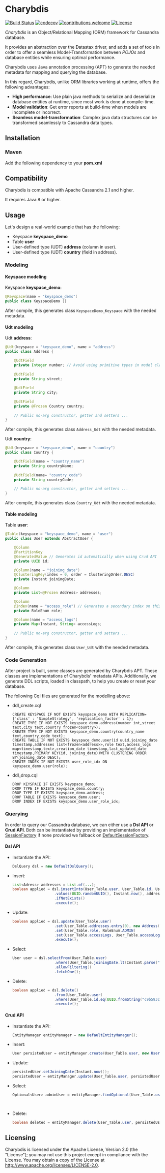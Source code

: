 # Charybdis

[![Build Status](https://travis-ci.org/omarkad2/charybdis.svg?branch=master)](https://travis-ci.org/omarkad2/charybdis)
[![codecov](https://codecov.io/gh/omarkad2/charybdis/branch/master/graph/badge.svg)](https://codecov.io/gh/omarkad2/charybdis)
[![contributions welcome](https://img.shields.io/badge/contributions-welcome-brightgreen.svg?style=flat)](https://github.com/omarkad2/charybdis/issues)
[![License](https://img.shields.io/github/license/fridujo/spring-automocker.svg)](https://opensource.org/licenses/Apache-2.0)

*Charybdis* is an Object/Relational Mapping (ORM) framework for Cassandra database.
 
It provides an abstraction over the Datastax driver, and adds a set of tools in order 
to offer a seamless Model-Transformation between *POJOs* and database entities 
while ensuring optimal performance.

Charybdis uses Java annotation processing (APT) to generate the needed metadata for mapping and querying 
the database.

In this regard, Charybdis, unlike ORM libraries working at runtime, offers the following advantages:
- **High performance**: Use plain java methods to serialize and deserialize database entities at 
runtime, since most work is done at compile-time. 
- **Model validation**: Get error reports at build-time when models are incomplete 
or incorrect.
- **Seamless model-transformation**: Complex java data structures can be transformed seamlessly to 
Cassandra data types.

## Installation
### Maven
Add the following dependency to your **pom.xml**

<!--```xml-->
<!--<dependency>-->
<!--    <groupId>com.github.charybdis</groupId>-->
<!--    <artifactId>charybdis-core</artifactId>-->
<!--    <version>${charybdis.version}</version>-->
<!--</dependency>-->
<!--```-->

<!--### Gradle-->
<!--Add the following dependency to your **build.gradle**-->
<!--```groovy-->
<!--repositories {-->
<!--    mavenCentral()-->
<!--}-->

<!--dependencies {-->
<!--    testCompile('com.github.charybdis:charybdis-core:1.0.0')-->
<!--}-->
<!--```-->

## Compatibility
Charybdis is compatible with Apache Cassandra 2.1 and higher.
 
It requires Java 8 or higher.

## Usage
Let's design a real-world example that has the following:
- Keyspace **keyspace_demo**
- Table **user**
- User-defined type (UDT) **address** (column in user).
- User-defined type (UDT) **country** (field in address).

### Modeling
#### Keyspace modeling
Keyspace **keyspace_demo**:
```java
@Keyspace(name = "keyspace_demo")
public class KeyspaceDemo {}
```
After compile, this generates class `KeyspaceDemo_Keyspace` with the needed metadata.

#### Udt modeling
Udt **address**:
```java
@Udt(keyspace = "keyspace_demo", name = "address")
public class Address {

    @UdtField
    private Integer number; // Avoid using primitive types in model class!
    
    @UdtField
    private String street;
    
    @UdtField
    private String city;
    
    @UdtField
    private @Frozen Country country;
    
    // Public no-arg constructor, getter and setters ...
}
```
After compile, this generates class `Address_Udt` with the needed metadata.

Udt **country**:
```java
@Udt(keyspace = "keyspace_demo", name = "country")
public class Country {

    @UdtField(name = "country_name")
    private String countryName;
    
    @UdtField(name= "country_code")
    private String countryCode;
    
    // Public no-arg constructor, getter and setters ...
}
```
After compile, this generates class `Country_Udt` with the needed metadata.

#### Table modeling
Table **user**:

```java
@Table(keyspace = "keyspace_demo", name = "user")
public class User extends AbstractUser {

    @Column
    @PartitionKey
    @GeneratedValue // Generates id automatically when using Crud API
    private UUID id;

    @Column(name = "joining_date")
    @ClusteringKey(index = 0, order = ClusteringOrder.DESC)
    private Instant joiningDate;

    @Column
    private List<@Frozen Address> addresses;

    @Column
    @Index(name = "access_role") // Generates a secondary index on this column
    private RoleEnum role;

    @Column(name = "access_logs")
    private Map<Instant, String> accessLogs;
  
    // Public no-arg constructor, getter and setters ...
}
```
After compile, this generates class `User_Udt` with the needed metadata.

### Code Generation
After project is built, some classes are generated by Charybdis APT. 
These classes are implementations of Charybdis' metadata APIs.
Additionally, we generate DDL scripts, loaded in classpath, to help you create or reset your database.

The following Cql files are generated for the modelling above:
- ddl_create.cql
    ```cql
    CREATE KEYSPACE IF NOT EXISTS keyspace_demo WITH REPLICATION={'class' : 'SimpleStrategy', 'replication_factor' : 1};
    CREATE TYPE IF NOT EXISTS keyspace_demo.address(number int,street text,city text,country frozen<country>);
    CREATE TYPE IF NOT EXISTS keyspace_demo.country(country_name text,country_code text);
    CREATE TABLE IF NOT EXISTS keyspace_demo.user(id uuid,joining_date timestamp,addresses list<frozen<address>>,role text,access_logs map<timestamp,text>,creation_date timestamp,last_updated_date timestamp,PRIMARY KEY(id, joining_date))WITH CLUSTERING ORDER BY(joining_date DESC);
    CREATE INDEX IF NOT EXISTS user_role_idx ON keyspace_demo.user(role);
    ```
- ddl_drop.cql
    ```cql
    DROP KEYSPACE IF EXISTS keyspace_demo;
    DROP TYPE IF EXISTS keyspace_demo.country;
    DROP TYPE IF EXISTS keyspace_demo.address;
    DROP TABLE IF EXISTS keyspace_demo.user;
    DROP INDEX IF EXISTS keyspace_demo.user_role_idx;
    ```

### Querying
In order to query our Cassandra database, we can either use a **Dsl API** or **Crud API**. 
Both can be instantiated by providing an implementation of [SessionFactory](https://github.com/omarkad2/charybdis/blob/master/core/src/main/java/com/github/charybdis/session/SessionFactory.java) if 
none provided we fallback on [DefaultSessionFactory](https://github.com/omarkad2/charybdis/blob/master/core/src/main/java/com/github/charybdis/session/DefaultSessionFactory.java).
#### Dsl API

- Instantiate the API:
    ```java
    DslQuery dsl = new DefaultDslQuery();
    ```

- Insert:
    ```java
    List<Adress> addresses = List.of(...);
    boolean applied = dsl.insertInto(User_Table.user, User_Table.id, User_Table.joiningDate, User_Table.addresses)
                       .values(UUID.randomUUID(), Instant.now(), addresses)
                       .ifNotExists()
                       .execute();
    ```

- Update:
    ```java
    boolean applied = dsl.update(User_Table.user)
                       .set(User_Table.addresses.entry(0), new Address(...)) // Updates address at index 0.
                       .set(User_Table.role, RoleEnum.ADMIN)
                       .set(User_Table.accessLogs, User_Table.accessLogs.append(Map.of(Instant.now(), "Ubuntu"))) // Adds entry to column 'access_logs'
                       .execute();
    ```

- Select: 
    ```java
    User user = dsl.selectFrom(User_Table.user)
                       .where(User_Table.joiningDate.lt(Instant.parse("2020-01-01T00:00:00Z")))
                       .allowFiltering()
                       .fetchOne();
    ```
- Delete:
    ```java
    boolean applied = dsl.delete()
                       .from(User_Table.user)
                       .where(User_Table.id.eq(UUID.fromString("c9b593c0-f5cb-4e88-bd55-88dee10a4e97")))
                       .execute();
    ```
#### Crud API
- Instantiate the API:
    ```java
    EntityManager entityManager = new DefaultEntityManager();
    ```

- Insert:
    ```java
    User persistedUser = entityManager.create(User_Table.user, new User(...));
    ```

- Update:
    ```java
    persistedUser.setJoiningDate(Instant.now());
    persistedUser = entityManager.update(User_Table.user, persistedUser);
    ```

- Select: 
    ```java
    Optional<User> adminUser = entityManager.findOptional(User_Table.user, User_Table.id.eq(userId)
                                                                        .and(User_Table.joiningDate.lt(Instant.now()))
                                                                        .and(User_Table.role.eq(RoleEnum.ADMIN)))
    ```
- Delete:
    ```java
    boolean deleted = entityManager.delete(User_Table.user, persistedUser);
    ```

## Licensing
Charybdis is licensed under the Apache License, Version 2.0 (the "License"); 
you may not use this project except in compliance with the License. 
You may obtain a copy of the License at http://www.apache.org/licenses/LICENSE-2.0.
